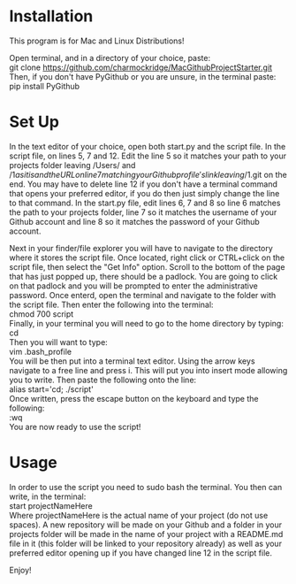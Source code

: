 # Installation

This program is for Mac and Linux Distributions!

Open terminal, and in a directory of your choice, paste:<br>git clone https://github.com/charmockridge/MacGithubProjectStarter.git<br>Then, if you don't have PyGithub or you are unsure, in the terminal paste:<br>pip install PyGithub<br>


# Set Up

In the text editor of your choice, open both start.py and the script file. In the script file, on lines 5, 7 and 12. Edit the line 5 so it matches your path to your projects folder leaving /Users/ and /$1 as it is and the URL on line 7 matching your Github profile's link leaving /$1.git on the end. You may have to delete line 12 if you don't have a terminal command that opens your preferred editor, if you do then just simply change the line to that command. In the start.py file, edit lines 6, 7 and 8 so line 6 matches the path to your projects folder, line 7 so it matches the username of your Github account and line 8 so it matches the password of your Github account.

Next in your finder/file explorer you will have to navigate to the directory where it stores the script file. Once located, right click or CTRL+click on the script file, then select the "Get Info" option. Scroll to the bottom of the page that has just popped up, there should be a padlock. You are going to click on that padlock and you will be prompted to enter the administrative password. Once enterd, open the terminal and navigate to the folder with the script file. Then enter the following into the terminal:<br>chmod 700 script<br>Finally, in your terminal you will need to go to the home directory by typing:<br>cd<br>Then you will want to type:<br>vim .bash_profile<br>You will be then put into a terminal text editor. Using the arrow keys navigate to a free line and press i. This will put you into insert mode allowing you to write. Then paste the following onto the line:<br>alias start='cd; ./script'<br>Once written, press the escape button on the keyboard and type the following:<br>:wq<br>You are now ready to use the script!


# Usage

In order to use the script you need to sudo bash the terminal. You then can write, in the terminal:<br>start projectNameHere<br>Where projectNameHere is the actual name of your project (do not use spaces). A new repository will be made on your Github and a folder in your projects folder will be made in the name of your project with a README.md file in it (this folder will be linked to your repository already) as well as your preferred editor opening up if you have changed line 12 in the script file.

Enjoy!
